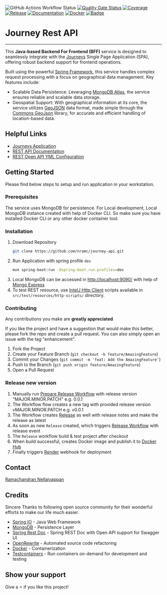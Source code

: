 ![GitHub Actions Workflow Status](https://img.shields.io/github/actions/workflow/status/nramc/journey-api/ci-build-workflow.yml?branch=main&style=flat&logoColor=ff0)
[![Quality Gate Status](https://sonarcloud.io/api/project_badges/measure?project=nramc_journey-api&metric=alert_status)](https://sonarcloud.io/summary/new_code?id=nramc_journey-api)
[![Coverage](https://sonarcloud.io/api/project_badges/measure?project=nramc_journey-api&metric=coverage)](https://sonarcloud.io/summary/new_code?id=nramc_journey-api)
[![Release](https://img.shields.io/github/release/nramc/journey-api.svg?style=for-the-badge?logoColor=fff&style=flat)](https://github.com/nramc/journey-api/releases)
[![Documentation](https://img.shields.io/badge/Swagger-85EA2D?style=for-the-badge&logo=Swagger&logoColor=black&style=for-the-badge)](https://api.journey.codewithram.dev/doc/swagger-ui.html)
[![Docker](https://img.shields.io/badge/Docker-2CA5E0?logo=docker&logoColor=white&style=flat)](https://hub.docker.com/r/codewithram/journey-api)
[![Badge](https://img.shields.io/badge/-LinkedIn-black.svg?style=for-the-badge&logo=linkedin&colorB=159&style=flat)](https://www.linkedin.com/in/ramachandran-nellaiyappan/)

# Journey Rest API

<hr />

This **Java-based Backend For Frontend (BFF)** service is designed to seamlessly integrate with
the [Journeys](https://journey.codewithram.dev) Single Page
Application (SPA), offering robust backend support for frontend operations.

Built using the powerful [Spring Framework](https://spring.io/), this service handles complex request processing with a
focus on geographical data management. Key features include:

- Scalable Data Persistence: Leveraging [MongoDB Atlas](https://www.mongodb.com/products/platform/atlas-database), the
  service ensures reliable and scalable data storage.
- Geospatial Support: With geographical information at its core, the service
  utilizes [GeoJSON](https://datatracker.ietf.org/doc/html/rfc7946) data format, made simple
  through the [Commons GeoJson](https://github.com/nramc/commons) library, for accurate and efficient handling of
  location-based data.

## Helpful Links

- [Journeys Application](https://journey.codewithram.dev)
- [REST API Documentation](https://api.journey.codewithram.dev/doc/swagger-ui.html)
- [REST Open API YML Configuration](https://api.journey.codewithram.dev/doc/openapi)

## Getting Started

Please find below steps to setup and run application in your workstation.

### Prerequisites

The service uses MongoDB for persistence.
For Local development, Local MongoDB instance created with help of Docker CLI.
So make sure you have installed Docker CLI or any other docker container tool.

### Installation

1. Download Repository
   ```sh
   git clone https://github.com/nramc/journey-api.git 
   ```
2. Run Application with spring profile `dev`
   ```sh
   mvn spring-boot:run -Dspring-boot.run.profiles=dev
   ```
3. Local MongoDB can be accessed in [http://localhost:9090/](http://localhost:9090/) with help
   of [Mongo Express](https://github.com/mongo-express/mongo-express)
4. To test REST resource,
   use [IntelJ Http Client](https://www.jetbrains.com/help/idea/http-client-in-product-code-editor.html) scripts
   available in ``src/test/resources/http-scripts/`` directory.

### Contributing

Any contributions you make are **greatly appreciated**.

If you like the project and have a suggestion that would make this better, please fork the repo and create a pull
request.
You can also simply open an issue with the tag "enhancement".

1. Fork the Project
2. Create your Feature Branch (`git checkout -b feature/AmazingFeature`)
3. Commit your Changes (`git commit -m 'feat: Add the AmazingFeature'`)
4. Push to the Branch (`git push origin feature/AmazingFeature`)
5. Open a Pull Request

### Release new version

1. Manually
   run [Prepare Release Workflow](https://github.com/nramc/journey-api/blob/main/.github/workflows/prepare-release.yml)
   with release version "MAJOR.MINOR.PATCH" e.g. 0.0.1
2. The Workflow flow creates a new tag with provided release version vMAJOR.MINOR.PATCH e.g. v0.0.1
3. The Workflow creates [Release](https://github.com/nramc/journey-api/releases) as well with release notes and make the
   release as latest
4. As soon as new `Release` created, which
   triggers [Release Workflow](https://github.com/nramc/journey-api/blob/main/.github/workflows/release-workflow.yml)
   with release event
5. The `Release` workflow build & test project after checkout
6. When build successful, creates Docker image and publish it to [Docker Hub](https://hub.docker.com/)
7. Finally triggers [Render](https://dashboard.render.com/) webhook for deployment

## Contact

[Ramachandran Nellaiyappan](https://myprofile.codewithram.dev/contact.html)

## Credits

Sincere Thanks to following open source community for their wonderful efforts to make our life much easier.

- [Spring IO](https://spring.io/) - Java Web Framework
- [MongoDB](https://www.mongodb.com/) - Persistence Layer
- [Spring Rest Doc](https://springdoc.org) - Spring REST Doc with Open API support for Swagger UI
- [OpenRewrite](https://docs.openrewrite.org/) - Automated source code refactoring
- [Docker](https://www.docker.com/) - Containerization
- [Testcontainers](https://testcontainers.com/) - Run containers on-demand for development and testing

## Show your support

Give a ⭐️ if you like this project!
